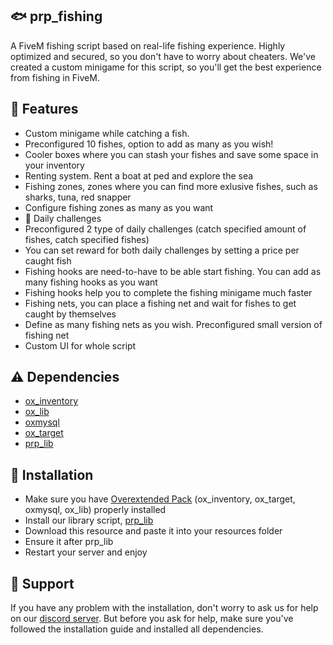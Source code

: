 ## 🐟 prp_fishing
A FiveM fishing script based on real-life fishing experience. Highly optimized and secured, so you don't have to worry about cheaters. We've created a custom minigame for this script, so you'll get the best experience from fishing in FiveM.

## 📁 Features
- Custom minigame while catching a fish.
- Preconfigured 10 fishes, option to add as many as you wish!
- Cooler boxes where you can stash your fishes and save some space in your inventory
- Renting system. Rent a boat at ped and explore the sea
- Fishing zones, zones where you can find more exlusive fishes, such as sharks, tuna, red snapper
- Configure fishing zones as many as you want
- 📑 Daily challenges
- Preconfigured 2 type of daily challenges (catch specified amount of fishes, catch specified fishes)
- You can set reward for both daily challenges by setting a price per caught fish
- Fishing hooks are need-to-have to be able start fishing. You can add as many fishing hooks as you want
- Fishing hooks help you to complete the fishing minigame much faster
- Fishing nets, you can place a fishing net and wait for fishes to get caught by themselves
- Define as many fishing nets as you wish. Preconfigured small version of fishing net
- Custom UI for whole script

## ⚠️ Dependencies
- [ox_inventory](https://github.com/overextended/ox_inventory)
- [ox_lib](https://github.com/overextended/ox_lib)
- [oxmysql](https://github.com/overextended/oxmysql)
- [ox_target](https://github.com/overextended/ox_target)
- [prp_lib](https://github.com/paradoxtended/prp_lib)

## 📃 Installation
- Make sure you have [Overextended Pack](https://github.com/overextended) (ox_inventory, ox_target, oxmysql, ox_lib) properly installed
- Install our library script, [prp_lib](https://github.com/paradoxgro/prp_lib)
- Download this resource and paste it into your resources folder
- Ensure it after prp_lib
- Restart your server and enjoy

## 💚 Support
If you have any problem with the installation, don't worry to ask us for help on our [discord server](https://discord.gg/27ZaNFa9U3).
But before you ask for help, make sure you've followed the installation guide and installed all dependencies.
